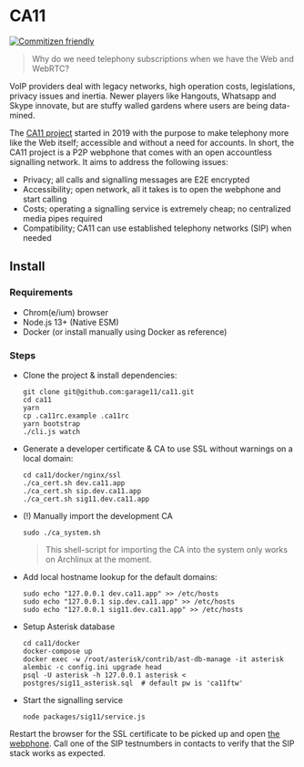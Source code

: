 # CA11

[![Commitizen friendly](https://img.shields.io/badge/commitizen-friendly-brightgreen.svg)](http://commitizen.github.io/cz-cli/)

> Why do we need telephony subscriptions when we have the Web and WebRTC?

VoIP providers deal with legacy networks, high operation costs, legislations,
privacy issues and inertia. Newer players like Hangouts, Whatsapp and Skype
innovate, but are stuffy walled gardens where users are being data-mined.

The [CA11 project](https://github.com/garage11/ca11) started in 2019 with the
purpose to make telephony more like the Web itself; accessible and without a
need for accounts. In short, the CA11 project is a P2P webphone that comes
with an open accountless signalling network. It aims to address the
following issues:

- Privacy; all calls and signalling messages are E2E encrypted
- Accessibility; open network, all it takes is to open the webphone and start calling
- Costs; operating a signalling service is extremely cheap; no centralized media pipes required
- Compatibility; CA11 can use established telephony networks (SIP) when needed

## Install

### Requirements

- Chrom(e/ium) browser
- Node.js 13+ (Native ESM)
- Docker (or install manually using Docker as reference)

### Steps

- Clone the project & install dependencies:

      git clone git@github.com:garage11/ca11.git
      cd ca11
      yarn
      cp .ca11rc.example .ca11rc
      yarn bootstrap
      ./cli.js watch

- Generate a developer certificate & CA to use SSL without warnings on a local domain:

      cd ca11/docker/nginx/ssl
      ./ca_cert.sh dev.ca11.app
      ./ca_cert.sh sip.dev.ca11.app
      ./ca_cert.sh sig11.dev.ca11.app

- (!) Manually import the development CA

      sudo ./ca_system.sh

  > This shell-script for importing the CA into the system only works on Archlinux at the moment.

- Add local hostname lookup for the default domains:

      sudo echo "127.0.0.1 dev.ca11.app" >> /etc/hosts
      sudo echo "127.0.0.1 sip.dev.ca11.app" >> /etc/hosts
      sudo echo "127.0.0.1 sig11.dev.ca11.app" >> /etc/hosts

- Setup Asterisk database

      cd ca11/docker
      docker-compose up
      docker exec -w /root/asterisk/contrib/ast-db-manage -it asterisk alembic -c config.ini upgrade head
      psql -U asterisk -h 127.0.0.1 asterisk < postgres/sig11_asterisk.sql  # default pw is 'ca11ftw'

- Start the signalling service

      node packages/sig11/service.js

Restart the browser for the SSL certificate to be picked up and open
[the webphone](https://dev.ca11.app). Call one of the SIP testnumbers
in contacts to verify that the SIP stack works as expected.
